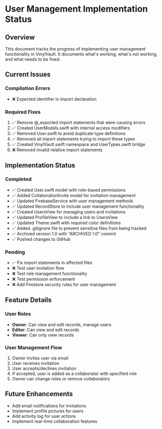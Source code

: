 # User Management Implementation Status

## Overview
This document tracks the progress of implementing user management functionality in VinylVault. It documents what's working, what's not working, and what needs to be fixed.

## Current Issues

### Compilation Errors
- ❌ Expected identifier in import declaration

### Required Fixes
1. ✅ Remove @_exported import statements that were causing errors
2. ✅ Created UserModels.swift with internal access modifiers
3. ✅ Removed User.swift to avoid duplicate type definitions
4. ✅ Removed all import statements trying to import these types
5. ✅ Created VinylVault.swift namespace and UserTypes.swift bridge
6. ❌ Removed invalid relative import statements

## Implementation Status

### Completed
- ✅ Created User.swift model with role-based permissions
- ✅ Added CollaborationInvite model for invitation management
- ✅ Updated FirebaseService with user management methods
- ✅ Updated RecordStore to include user management functionality
- ✅ Created UsersView for managing users and invitations
- ✅ Updated ProfileView to include a link to UsersView
- ✅ Updated Theme.swift with required color definitions
- ✅ Added .gitignore file to prevent sensitive files from being tracked
- ✅ Archived version 1.0 with "ARCHIVED 1.0" commit
- ✅ Pushed changes to GitHub

### Pending
- ✅ Fix import statements in affected files
- ❌ Test user invitation flow
- ❌ Test role management functionality
- ❌ Test permission enforcement
- ❌ Add Firestore security rules for user management

## Feature Details

### User Roles
- **Owner**: Can view and edit records, manage users
- **Editor**: Can view and edit records
- **Viewer**: Can only view records

### User Management Flow
1. Owner invites user via email
2. User receives invitation
3. User accepts/declines invitation
4. If accepted, user is added as a collaborator with specified role
5. Owner can change roles or remove collaborators

## Future Enhancements
- Add email notifications for invitations
- Implement profile pictures for users
- Add activity log for user actions
- Implement real-time collaboration features

